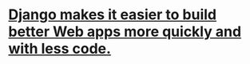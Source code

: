 # [Django makes it easier to build better Web apps more quickly and with less code.]('https://www.djangoproject.com/')